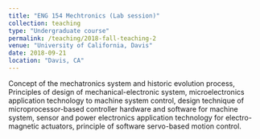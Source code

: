 ```yaml
---
title: "ENG 154 Mechtronics (Lab session)"
collection: teaching
type: "Undergraduate course"
permalink: /teaching/2018-fall-teaching-2
venue: "University of California, Davis"
date: 2018-09-21
location: "Davis, CA"
---
```


Concept of the mechatronics system and historic evolution process, Principles of design of mechanical-electronic system, microelectronics application technology to machine system control, design technique of microprocessor-based controller hardware and software for machine system, sensor and power electronics application technology for electro-magnetic actuators, principle of software servo-based motion control. 

